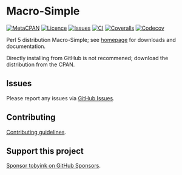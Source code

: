# Macro-Simple

[![MetaCPAN](https://img.shields.io/cpan/v/Macro-Simple.svg)](https://metacpan.org/release/Macro-Simple)
[![Licence](https://img.shields.io/cpan/l/Macro-Simple)](https://metacpan.org/dist/Macro-Simple/source/LICENSE)
[![Issues](https://img.shields.io/github/issues/tobyink/p5-macro-simple)](https://github.com/tobyink/p5-macro-simple/issues)
[![CI](https://github.com/tobyink/p5-macro-simple/workflows/CI/badge.svg)](https://github.com/tobyink/p5-macro-simple/actions)
[![Coveralls](https://coveralls.io/repos/tobyink/p5-macro-simple/badge.svg?branch=master&amp;service=github)](https://coveralls.io/github/tobyink/p5-macro-simple)
[![Codecov](https://codecov.io/gh/tobyink/p5-macro-simple/branch/master/graph/badge.svg)](https://codecov.io/gh/tobyink/p5-macro-simple)

Perl 5 distribution Macro-Simple; see [homepage](https://metacpan.org/release/Macro-Simple)
for downloads and documentation.

Directly installing from GitHub is not recommened; download the distribution
from the CPAN.

## Issues

Please report any issues via [GitHub Issues](https://github.com/tobyink/p5-macro-simple/issues).

## Contributing

[Contributing guidelines](https://toby.ink/open-source/contributing/).

## Support this project

[Sponsor tobyink on GitHub Sponsors](https://github.com/sponsors/tobyink).
